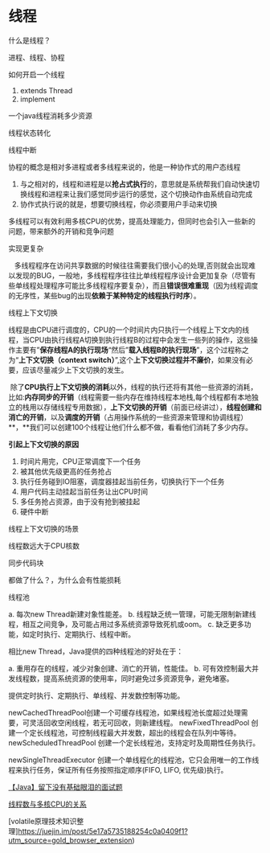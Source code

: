 # 线程

什么是线程？

进程、线程、协程



如何开启一个线程

1. extends Thread
2. implement

一个java线程消耗多少资源



线程状态转化

线程中断





协程的概念是相对多进程或者多线程来说的，他是一种协作式的用户态线程

1. 与之相对的，线程和进程是以**抢占式执行**的，意思就是系统帮我们自动快速切换线程和进程来让我们感觉同步运行的感觉，这个切换动作由系统自动完成
2. 协作式执行说的就是，想要切换线程，你必须要用户手动来切换

 



 

 

 



多线程可以有效利用多核CPU的优势，提高处理能力，但同时也会引入一些新的问题，带来额外的开销和竞争问题

实现更复杂  

   多线程程序在访问共享数据的时候往往需要我们很小心的处理,否则就会出现难以发现的BUG，一般地，多线程程序往往比单线程程序设计会更加复杂（尽管有些单线程处理程序可能比多线程程序要复杂），而且**错误很难重现**（因为线程调度的无序性，某些bug的出现**依赖于某种特定的线程执行时序**）。

线程上下文切换

线程是由CPU进行调度的，CPU的一个时间片内只执行一个线程上下文内的线程，当CPU由执行线程A切换到执行线程B的过程中会发生一些列的操作，这些操作主要有”**保存线程A的执行现场**“然后”**载入线程B的执行现场**”，这个过程称之为“**上下文切换（context switch）**”,这个**上下文切换过程并不廉价**，如果没有必要，应该尽量减少上下文切换的发生。



 除了**CPU执行上下文切换的消耗**以外，线程的执行还将有其他一些资源的消耗，比如:**内存同步的开销**（线程需要一些内存在维持线程本地栈,每个线程都有本地独立的栈用以存储线程专用数据），**上下文切换的开销**（前面已经讲过），**线程创建和消亡的开销**，以及**调度的开销**（占用操作系统的一些资源来管理和协调线程）**，**我们可以创建100个线程让他们什么都不做，看看他们消耗了多少内存。

**引起上下文切换的原因**

1. 时间片用完，CPU正常调度下一个任务
2. 被其他优先级更高的任务抢占
3. 执行任务碰到IO阻塞，调度器挂起当前任务，切换执行下一个任务
4. 用户代码主动挂起当前任务让出CPU时间
5. 多任务抢占资源，由于没有抢到被挂起
6. 硬件中断



线程上下文切换的场景

线程数远大于CPU核数

同步代码块

都做了什么？，为什么会有性能损耗









线程池

a. 每次new Thread新建对象性能差。 
b. 线程缺乏统一管理，可能无限制新建线程，相互之间竞争，及可能占用过多系统资源导致死机或oom。 
c. 缺乏更多功能，如定时执行、定期执行、线程中断。

相比new Thread，Java提供的四种线程池的好处在于：

a. 重用存在的线程，减少对象创建、消亡的开销，性能佳。 
b. 可有效控制最大并发线程数，提高系统资源的使用率，同时避免过多资源竞争，避免堵塞。 

 提供定时执行、定期执行、单线程、并发数控制等功能。



newCachedThreadPool创建一个可缓存线程池，如果线程池长度超过处理需要，可灵活回收空闲线程，若无可回收，则新建线程。
newFixedThreadPool 创建一个定长线程池，可控制线程最大并发数，超出的线程会在队列中等待。
newScheduledThreadPool 创建一个定长线程池，支持定时及周期性任务执行。

newSingleThreadExecutor 创建一个单线程化的线程池，它只会用唯一的工作线程来执行任务，保证所有任务按照指定顺序(FIFO, LIFO, 优先级)执行。













[【Java】留下没有基础眼泪的面试题](https://juejin.im/post/5b737671518825612a227e91?utm_source=gold_browser_extension)

[线程数与多核CPU的关系](https://juejin.im/entry/5b77c798f265da43296c3b96?utm_source=gold_browser_extension)

[volatile原理技术知识整理]https://juejin.im/post/5e17a5735188254c0a0409f1?utm_source=gold_browser_extension)